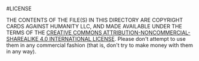 #LICENSE

THE CONTENTS OF THE FILE(S) IN THIS DIRECTORY ARE COPYRIGHT CARDS AGAINST HUMANITY LLC, AND MADE AVAILABLE
UNDER THE TERMS OF THE [CREATIVE COMMONS ATTRIBUTION-NONCOMMERCIAL-SHAREALIKE 4.0 INTERNATIONAL LICENSE](https://creativecommons.org/licenses/by-nc-sa/4.0/legalcode). Please don't attempt to use them in any commercial
fashion (that is, don't try to make money with them in any way).
